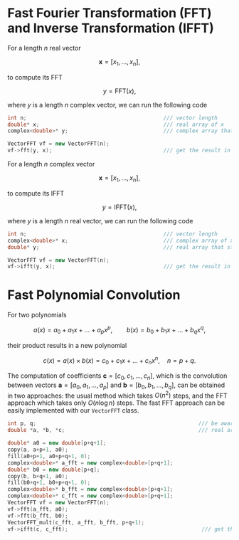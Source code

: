 # Fast Fourier Transformation (FFT) and Inverse Transformation (IFFT)

For a length $n$ real vector 

$$\bm x = [x_1,\ldots, x_n],$$

to compute its FFT 

$$y = \text{FFT}(x),$$

where $y$ is a length $n$ complex vector, we can run the following code

``` cpp
int n;                                           /// vector length
double* x;                                       /// real array of x
complex<double>* y;                              /// complex array that stores FFT(x)

VectorFFT vf = new VectorFFT(n);                 
vf->fft(y, x);                                   /// get the result in y
```



For a length $n$ complex vector

$$\bm x = [x_1,\ldots, x_n],$$

to compute its IFFT

$$ y = \text{IFFT}(x),$$

where $y$ is a length $n$ real vector, we can run the following code

``` cpp
int n;                                           /// vector length
complex<double>* x;                              /// complex array of x
double* y;                                       /// real array that stores IFFT(x)

VectorFFT vf = new VectorFFT(n);                
vf->ifft(y, x);                                  /// get the result in y
```

# Fast Polynomial Convolution

For two polynomials 

$$ a(x) = a_0 + a_1 x + \ldots + a_p x^p, \qquad b(x) = b_0 + b_1 x + \ldots + b_q x^q ,$$

their product results in a new polynomial

$$ c(x) = a(x) \times b(x) = c_0 + c_1 x + \ldots + c_n x^n, \quad n = p+q. $$

The computation of coefficients $\bm c = [c_0, c_1,\ldots, c_n]$, which is the convolution between vectors $\bm a = [a_0, a_1,\ldots, a_p]$ and $\bm b = [b_0, b_1,\ldots, b_q]$, can be obtained in two approaches: the usual method which takes $O(n^2)$ steps, and the FFT approach which takes only $O(n \log n)$ steps. The fast FFT approach can be easily implemented with our `VectorFFT` class.

``` cpp
int p, q;                                                   /// be aware that length of vector a is p+1, length of vector b is q+1, length of vector c is p+q+1
double *a, *b, *c;                                          /// real array of a, b and array for storing array c

double* a0 = new double[p+q+1];
copy(a, a+p+1, a0);
fill(a0+p+1, a0+p+q+1, 0);
complex<double>* a_fft = new complex<double>[p+q+1];
double* b0 = new double[p+q];
copy(b, b+q+1, a0);
fill(b0+q+1, b0+p+q+1, 0);
complex<double>* b_fft = new complex<double>[p+q+1];
complex<double>* c_fft = new complex<double>[p+q+1];
VectorFFT vf = new VectorFFT(n);
vf->fft(a_fft, a0);
vf->fft(b_fft, b0);
VectorFFT_mult(c_fft, a_fft, b_fft, p+q+1);
vf->ifft(c, c_fft);                                          /// get the result in c
```
